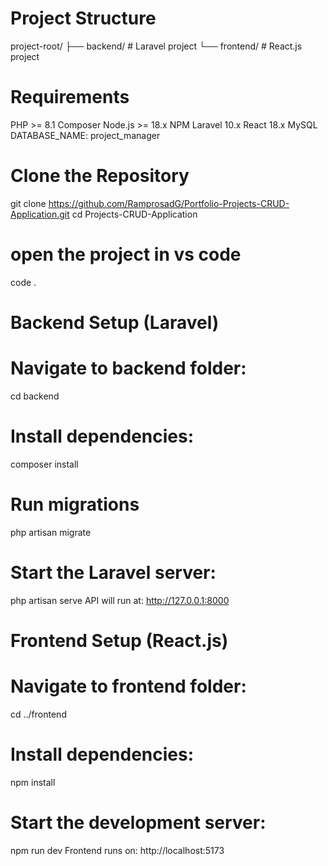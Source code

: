 # Project Structure
project-root/
├── backend/       # Laravel project
└── frontend/      # React.js project

# Requirements
PHP >= 8.1
Composer
Node.js >= 18.x
NPM
Laravel 10.x
React 18.x
MySQL
DATABASE_NAME:  project_manager

# Clone the Repository
git clone https://github.com/RamprosadG/Portfolio-Projects-CRUD-Application.git
cd Projects-CRUD-Application

# open the project in vs code
code .

# Backend Setup (Laravel)

# Navigate to backend folder:
cd backend


# Install dependencies:
composer install


# Run migrations
php artisan migrate

# Start the Laravel server:
php artisan serve
API will run at: http://127.0.0.1:8000


# Frontend Setup (React.js)

# Navigate to frontend folder:
cd ../frontend

# Install dependencies:
npm install

# Start the development server:
npm run dev
Frontend runs on: http://localhost:5173